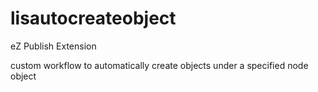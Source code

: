 lisautocreateobject
===================
eZ Publish Extension

custom workflow to automatically create objects under a specified node object